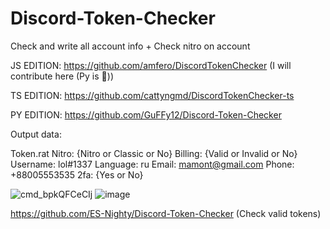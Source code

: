 # Discord-Token-Checker
Check and write all account info + Check nitro on account

JS EDITION: https://github.com/amfero/DiscordTokenChecker (I will contribute here (Py is 🤢))

TS EDITION: https://github.com/cattyngmd/DiscordTokenChecker-ts

PY EDITION: https://github.com/GuFFy12/Discord-Token-Checker

Output data:

Token.rat Nitro: {Nitro or Classic or No} Billing: {Valid or Invalid or No} Username: lol#1337 Language: ru Email: mamont@gmail.com Phone: +88005553535 2fa: {Yes or No}

![cmd_bpkQFCeCIj](https://user-images.githubusercontent.com/49491499/121934641-01c2d680-cd61-11eb-9c75-1b312bd87081.png)
![image](https://user-images.githubusercontent.com/49491499/121957372-bc5fd280-cd7b-11eb-8ac9-1bd8beb051b1.png)

https://github.com/ES-Nighty/Discord-Token-Checker (Check valid tokens)
